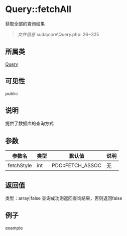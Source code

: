 # Query::fetchAll
获取全部的查询结果
> *文件信息* suda\core\Query.php: 26~325
## 所属类 

[Query](../Query.md)

## 可见性

  public  
## 说明

提供了数据库的查询方式


## 参数

| 参数名 | 类型 | 默认值 | 说明 |
|--------|-----|-------|-------|
| fetchStyle |  int | PDO::FETCH_ASSOC | 无 |

## 返回值
类型：array|false
 查询成功则返回查询结果，否则返回false

## 例子

example